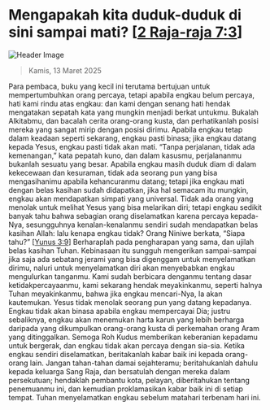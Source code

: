 
# Mengapakah kita duduk-duduk di sini sampai mati? [[2 Raja-raja 7:3](http://alkitab.sabda.org/?2%20Raja-raja%207:3)]

![Header Image](https://alkitab.app/slice/sunrise.jpg)

> Kamis, 13 Maret 2025

Para pembaca, buku yang kecil ini terutama bertujuan untuk mempertumbuhkan orang percaya, tetapi apabila engkau belum percaya, hati kami rindu atas engkau: dan kami dengan senang hati hendak mengatakan sepatah kata yang mungkin menjadi berkat untukmu. Bukalah Alkitabmu, dan bacalah cerita orang-orang kusta, dan perhatikanlah posisi mereka yang sangat mirip dengan posisi dirimu. Apabila engkau tetap dalam keadaan seperti sekarang, engkau pasti binasa; jika engkau datang kepada Yesus, engkau pasti tidak akan mati. “Tanpa perjalanan, tidak ada kemenangan,” kata pepatah kuno, dan dalam kasusmu, perjalananmu bukanlah sesuatu yang besar. Apabila engkau masih duduk diam di dalam kekecewaan dan kesuraman, tidak ada seorang pun yang bisa mengasihanimu apabila kehancuranmu datang; tetapi jika engkau mati dengan belas kasihan sudah didapatkan, jika hal semacam itu mungkin, engkau akan mendapatkan simpati yang universal. Tidak ada orang yang menolak untuk melihat Yesus yang bisa melarikan diri; tetapi engkau sedikit banyak tahu bahwa sebagian orang diselamatkan karena percaya kepada-Nya, sesungguhnya kenalan-kenalanmu sendiri sudah mendapatkan belas kasihan Allah: lalu kenapa engkau tidak? Orang Niniwe berkata, “Siapa tahu?” [[Yunus 3:9](http://alkitab.sabda.org/?Yunus%203:9)] Berharaplah pada pengharapan yang sama, dan ujilah belas kasihan Tuhan. Kebinasaan itu sungguh mengerikan sampai-sampai jika saja ada sebatang jerami yang bisa digenggam untuk menyelamatkan dirimu, naluri untuk menyelamatkan diri akan menyebabkan engkau mengulurkan tanganmu. Kami sudah berbicara denganmu tentang dasar ketidakpercayaanmu, kami sekarang hendak meyakinkanmu, seperti halnya Tuhan meyakinkanmu, bahwa jika engkau mencari-Nya, Ia akan kautemukan. Yesus tidak menolak seorang pun yang datang kepadanya. Engkau tidak akan binasa apabila engkau mempercayai Dia; justru sebaliknya, engkau akan menemukan harta karun yang lebih berharga daripada yang dikumpulkan orang-orang kusta di perkemahan orang Aram yang ditinggalkan. Semoga Roh Kudus memberikan keberanian kepadamu untuk bergerak, dan engkau tidak akan percaya dengan sia-sia. Ketika engkau sendiri diselamatkan, beritakanlah kabar baik ini kepada orang-orang lain. Jangan tahan-tahan damai sejahteramu; beritahukanlah dahulu kepada keluarga Sang Raja, dan bersatulah dengan mereka dalam persekutuan; hendaklah pembantu kota, pelayan, diberitahukan tentang penemuanmu ini, dan kemudian proklamasikan kabar baik ini di setiap tempat. Tuhan menyelamatkan engkau sebelum matahari terbenam hari ini.
    